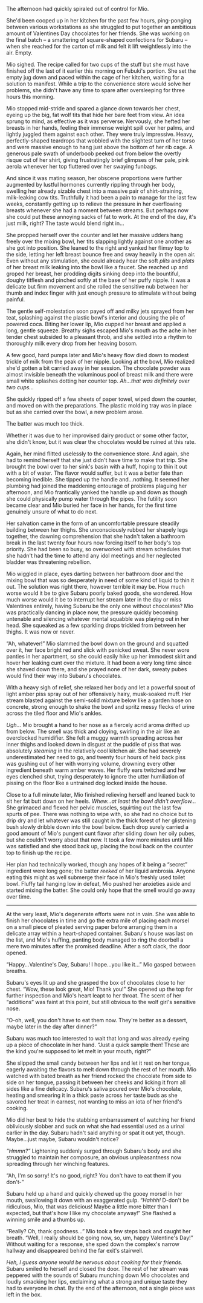 The afternoon had quickly spiraled out of control for Mio.

She'd been cooped up in her kitchen for the past few hours, ping-ponging between various workstations as she struggled to put together an ambitious amount of Valentines Day chocolates for her friends. She was working on the final batch – a smattering of square-shaped confections for Subaru – when she reached for the carton of milk and felt it lift weightlessly into the air. Empty.

Mio sighed. The recipe called for two cups of the stuff but she must have finished off the last of it earlier this morning on Fubuki's portion. She set the empty jug down and paced within the cage of her kitchen, waiting for a solution to manifest. While a trip to the convenience store would solve her problems, she didn't have any time to spare after oversleeping for three hours this morning.

Mio stopped mid-stride and spared a glance down towards her chest, eyeing up the big, fat wolf tits that hide her bare feet from view. An idea sprung to mind, as effective as it was perverse. Nervously, she hefted her breasts in her hands, feeling their immense weight spill over her palms, and lightly juggled them against each other. They were truly impressive. Heavy, perfectly-shaped teardrops that wobbled with the slightest turn of her torso and were massive enough to hang just above the bottom of her rib cage. A generous pale swath of underboob peeked out from below the overtly risque cut of her shirt, giving frustratingly brief glimpses of her pale, pink aerola whenever her top fluttered over her swaying funbags.

And since it was mating season, her obscene proportions were further augmented by lustful hormones currently rippling through her body, swelling her already sizable chest into a massive pair of shirt-straining, milk-leaking cow tits. Truthfully it had been a pain to manage for the last few weeks, constantly getting up to relieve the pressure in her overflowing breasts whenever she had a moment between streams. But perhaps now she could put these annoying sacks of fat to work. At the end of the day, it's just milk, right? The taste would blend right in...

She propped herself over the counter and let her massive udders hang freely over the mixing bowl, her tits slapping lightly against one another as she got into position. She leaned to the right and yanked her flimsy top to the side, letting her left breast bounce free and sway heavily in the open air. Even without any stimulation, she could already hear the soft *plits* and *plats* of her breast milk leaking into the bowl like a faucet. She reached up and groped her breast, her prodding digits sinking deep into the bountiful, doughy titflesh and pinched softly at the base of her puffy nipple. It was a delicate but firm movement and she rolled the sensitive nub between her thumb and index finger with just enough pressure to stimulate without being painful.

The gentle self-molestation soon payed off and milky jets sprayed from her teat, splashing against the plastic bowl's interior and dousing the pile of powered coca. Biting her lower lip, Mio cupped her breast and applied a long, gentle squeeze.  Breathy sighs escaped Mio's mouth as the ache in her tender chest subsided to a pleasant throb, and she settled into a rhythm to thoroughly milk every drop from her heaving bosom.

A few good, hard pumps later and Mio's heavy flow died down to modest trickle of milk from the peak of her nipple. Looking at the bowl, Mio realized she'd gotten a bit carried away in her session. The chocolate powder was almost invisible beneath the voluminous pool of breast milk and there were small white splashes dotting her counter top. *Ah...that was definitely over two cups...*

She quickly ripped off a few sheets of paper towel, wiped down the counter, and moved on with the preparations. The plastic molding tray was in place but as she carried over the bowl, a new problem arose.

The batter was much too thick.

Whether it was due to her improvised dairy product or some other factor, she didn't know, but it was clear the chocolates would be ruined at this rate.

Again, her mind flitted uselessly to the convenience store. And again, she had to remind herself that she just didn't have time to make that trip. She brought the bowl over to her sink's basin with a huff, hoping to thin it out with a bit of water. The flavor would suffer, but it was a better fate than becoming inedible. She tipped up the handle and...nothing. It seemed her plumbing had joined the maddening entourage of problems plaguing her afternoon, and Mio frantically yanked the handle up and down as though she could physically pump water through the pipes. The futility soon became clear and Mio buried her face in her hands, for the first time genuinely unsure of what to do next.

Her salvation came in the form of an uncomfortable pressure steadily building between her thighs. She unconsciously rubbed her shapely legs together, the dawning comprehension that she hadn't taken a bathroom break in the last twenty four hours now forcing itself to her body's top priority. She had been so busy, so overworked with stream schedules that she hadn't had the time to attend any idol meetings and her neglected bladder was threatening rebellion.

Mio wiggled in place, eyes darting between her bathroom door and the mixing bowl that was so desperately in need of some kind of liquid to thin it out. The solution was right there, however terrible it may be. How much worse would it be to give Subaru poorly baked goods, she wondered. How much worse would it be to interrupt her stream later in the day or miss Valentines entirely, having Subaru be the only one without chocolates? Mio was practically dancing in place now, the pressure quickly becoming untenable and silencing whatever mental squabble was playing out in her head. She squeaked as a few sparkling drops trickled from between her thighs. It was now or never.

“Ah, whatever!” Mio slammed the bowl down on the ground and squatted over it, her face bright red and slick with panicked sweat. She never wore panties in her apartment, so she could easily hike up her immodest skirt and hover her leaking cunt over the mixture. It had been a very long time since she shaved down there, and she prayed none of her dark, sweaty pubes would find their way into Subaru's chocolates.

With a heavy sigh of relief, she relaxed her body and let a powerful spout of light amber piss spray out of her offensively hairy, musk-soaked muff. Her stream blasted against the semi-solid mixture below like a garden hose on concrete, strong enough to shake the bowl and spritz messy flecks of urine across the tiled floor and Mio's ankles.

*Ugh...* Mio brought a hand to her nose as a fiercely acrid aroma drifted up from below.  The smell was thick and cloying, swirling in the air like an overclocked humidifier. She felt a muggy warmth spreading across her inner thighs and looked down in disgust at the puddle of piss that was absolutely *steaming* in the relatively cool kitchen air. She had severely underestimated her need to go, and twenty four hours of held back piss was gushing out of her with worrying volume, drowning every other ingredient beneath warm amber waves. Her fluffy ears twitched and her eyes clenched shut, trying desperately to ignore the utter humiliation of pissing on the floor like a untrained dog locked inside the house.

Close to a full minute later, Mio finished relieving herself and leaned back to sit her fat butt down on her heels.  *Whew...at least the bowl didn't overflow...* She grimaced and flexed her pelvic muscles, squirting out the last few spurts of pee. There was nothing to wipe with, so she had no choice but to drip dry and let whatever was still caught in the thick forest of her glistening bush slowly dribble down into the bowl below. Each drop surely carried a good amount of Mio's pungent cunt flavor after sliding down her oily pubes, but she couldn't worry about that now. It took a few more minutes until Mio was satisfied and she stood back up, placing the bowl back on the counter top to finish up the recipe.

Her plan had technically worked, though any hopes of it being a “secret” ingredient were long gone; the batter *reeked* of her liquid ambrosia. Anyone eating this might as well submerge their face in Mio's freshly used toilet bowl. Fluffy tail hanging low in defeat, Mio pushed her anxieties aside and started mixing the batter. She could only hope that the smell would go away over time.


---


At the very least, Mio's degenerate efforts were not in vain. She was able to finish her chocolates in time and go the extra mile of placing each morsel on a small piece of pleated serving paper before arranging them in a delicate array within a heart-shaped container. Subaru's house was last on the list, and Mio's huffing, panting body managed to ring the doorbell a mere two minutes after the promised deadline. After a soft clack, the door opened.

“Happy...Valentine's Day, Subaru! I hope...you like it...” Mio gasped between breaths.

Subaru's eyes lit up and she grasped the box of chocolates close to her chest. “Wow, these look great, Mio! Thank you!” She opened up the top for further inspection and Mio's heart leapt to her throat. The scent of her “additions” was faint at this point, but still obvious to the wolf girl's sensitive nose.

“O-oh, well, you don't have to eat them now. They're better as a dessert, maybe later in the day after dinner?”

Subaru was much too interested to wait that long and was already eyeing up a piece of chocolate in her hand. “Just a quick sample then! These are the kind you're supposed to let melt in your mouth, right?”

She slipped the small candy between her lips and let it rest on her tongue, eagerly awaiting the flavors to melt down through the rest of her mouth. Mio watched with bated breath as her friend rocked the chocolate from side to side on her tongue, passing it between her cheeks and licking it from all sides like a fine delicacy. Subaru's saliva poured over Mio's chocolate, heating and smearing it in a thick paste across her taste buds as she savored her treat in earnest, not wanting to miss an iota of her friend's cooking.

Mio did her best to hide the stabbing embarrassment of watching her friend obliviously slobber and suck on what she had essential used as a urinal earlier in the day. Subaru hadn't said anything or spat it out yet, though. Maybe...just maybe, Subaru wouldn't notice?

*“Hmmn?”* Lightening suddenly surged through Subaru's body and she struggled to maintain her composure, an obvious unpleasantness now spreading through her winching features.

“Ah, I'm so sorry! It's no good, right? You don't have to eat them if you don't-”

Subaru held up a hand and quickly chewed up the gooey morsel in her mouth, swallowing it down with an exaggerated gulp. “*Hahhh!* D-don't be ridiculous, Mio, that was delicious! Maybe a  little more bitter than I expected, but that's how I like my chocolate anyway!” She flashed a winning smile and a thumbs up.

“Really? Oh, thank goodness...” Mio took a few steps back and caught her breath. “Well, I really should be going now, so, um, happy Valentine's Day!” Without waiting for a response, she sped down the complex's narrow hallway and disappeared  behind the far exit's stairwell.

*Heh, I guess anyone would be nervous about cooking for their friends.* Subaru smiled to herself and closed the door. The rest of her stream was peppered with the sounds of Subaru munching down Mio chocolates and loudly smacking her lips, exclaiming what a strong and unique taste they had to everyone in chat. By the end of the afternoon, not a single piece was left in the box.